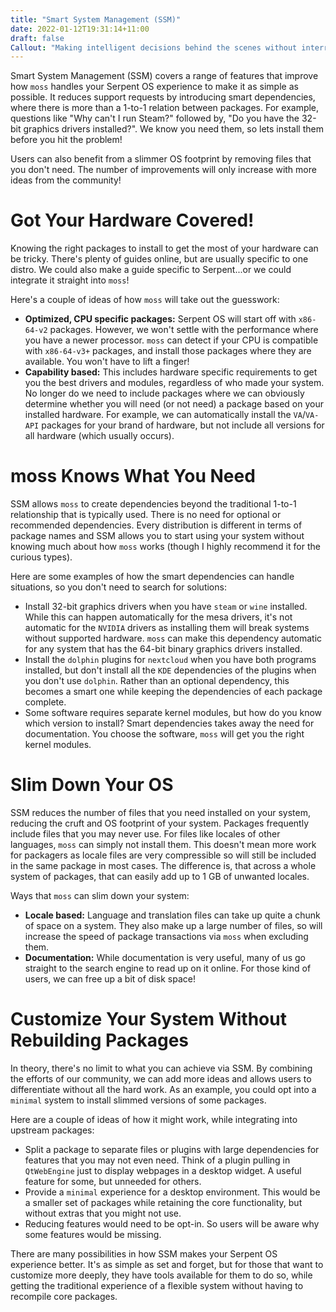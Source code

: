 ```yaml
---
title: "Smart System Management (SSM)"
date: 2022-01-12T19:31:14+11:00
draft: false
Callout: "Making intelligent decisions behind the scenes without interruption"
---
```


<!---
Why:
- Avoid known bugs from package dependencies
- Reduce your OS footprint making updates even faster
- Minimize support requests and documentation needs, moss sorts it out for you

How:
- Got Your Hardware Covered! (auto v3+ selection)
- moss Knows What You Need (smart dependencies)
- Slim Down Your OS (not installing locales/docs)
- Customize Your System Without Rebuilding Packages (multi-package opt in to things like `minimal` versions of packages)
--->

Smart System Management (SSM) covers a range of features that improve how `moss` handles your Serpent OS experience to
make it as simple as possible. It reduces support requests by introducing smart dependencies, where there is more than a
1-to-1 relation between packages. For example, questions like "Why can't I run Steam?" followed by, "Do you have the
32-bit graphics drivers installed?". We know you need them, so lets install them before you hit the problem!

Users can also benefit from a slimmer OS footprint by removing files that you don't need. The number of improvements
will only increase with more ideas from the community!

# Got Your Hardware Covered!

Knowing the right packages to install to get the most of your hardware can be tricky. There's plenty of guides online,
but are usually specific to one distro. We could also make a guide specific to Serpent...or we could integrate it
straight into `moss`!

Here's a couple of ideas of how `moss` will take out the guesswork:
 - **Optimized, CPU specific packages:** Serpent OS will start off with `x86-64-v2` packages. However, we won't settle with
   the performance where you have a newer processor. `moss` can detect if your CPU is compatible with `x86-64-v3+`
   packages, and install those packages where they are available. You won't have to lift a finger!
 - **Capability based:** This includes hardware specific requirements to get you the best drivers and modules, regardless of
   who made your system. No longer do we need to include packages where we can obviously determine whether you will need
   (or not need) a package based on your installed hardware. For example, we can automatically install the `VA`/`VA-API`
   packages for your brand of hardware, but not include all versions for all hardware (which usually occurs).

# moss Knows What You Need

SSM allows `moss` to create dependencies beyond the traditional 1-to-1 relationship that is typically used. There is no
need for optional or recommended dependencies. Every distribution is different in terms of package names and SSM allows
you to start using your system without knowing much about how `moss` works (though I highly recommend it for the curious
types).

Here are some examples of how the smart dependencies can handle situations, so you don't need to search for solutions:
 - Install 32-bit graphics drivers when you have `steam` or `wine` installed. While this can happen automatically for
   the mesa drivers, it's not automatic for the `NVIDIA` drivers as installing them will break systems without
   supported hardware. `moss` can make this dependency automatic for any system that has the 64-bit binary graphics
   drivers installed.
 - Install the `dolphin` plugins for `nextcloud` when you have both programs installed, but don't install all the `KDE`
   dependencies of the plugins when you don't use `dolphin`. Rather than an optional dependency, this becomes a smart
   one while keeping the dependencies of each package complete.
 - Some software requires separate kernel modules, but how do you know which version to install? Smart dependencies
   takes away the need for documentation. You choose the software, `moss` will get you the right kernel modules.

# Slim Down Your OS

SSM reduces the number of files that you need installed on your system, reducing the cruft and OS footprint of your
system. Packages frequently include files that you may never use. For files like locales of other languages, `moss` can
simply not install them. This doesn't mean more work for packagers as locale files are very compressible so will still
be included in the same package in most cases. The difference is, that across a whole system of packages, that can
easily add up to 1 GB of unwanted locales.

Ways that `moss` can slim down your system:
 - **Locale based:** Language and translation files can take up quite a chunk of space on a system. They also make up a
   large number of files, so will increase the speed of package transactions via `moss` when excluding them.
 - **Documentation:** While documentation is very useful, many of us go straight to the search engine to read up on it
   online. For those kind of users, we can free up a bit of disk space!

# Customize Your System Without Rebuilding Packages

In theory, there's no limit to what you can achieve via SSM. By combining the efforts of our community, we can add more
ideas and allows users to differentiate without all the hard work. As an example, you could opt into a `minimal`
system to install slimmed versions of some packages.

Here are a couple of ideas of how it might work, while integrating into upstream packages:
 - Split a package to separate files or plugins with large dependencies for features that you may not even need. Think
   of a plugin pulling in `QtWebEngine` just to display webpages in a desktop widget. A useful feature for some, but
   unneeded for others.
 - Provide a `minimal` experience for a desktop environment. This would be a smaller set of packages while retaining the
   core functionality, but without extras that you might not use.
 - Reducing features would need to be opt-in. So users will be aware why some features would be missing.

There are many possibilities in how SSM makes your Serpent OS experience better. It's as simple as set and forget, but
for those that want to customize more deeply, they have tools available for them to do so, while getting the traditional
experience of a flexible system without having to recompile core packages.
